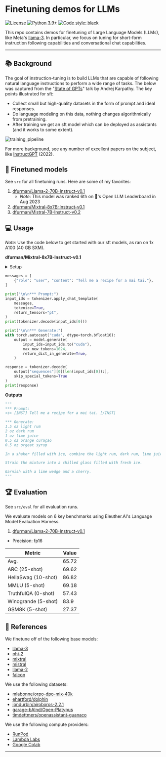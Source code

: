 # Finetuning demos for LLMs

[![License](https://img.shields.io/badge/License-Apache_2.0-green.svg)](https://github.com/daniel-furman/Polyglot-or-Not/blob/main/LICENSE) 
[![Python 3.9+](https://img.shields.io/badge/python-3.9+-blue.svg)](https://www.python.org/downloads/release/python-390/) 
[![Code style: black](https://img.shields.io/badge/code%20style-black-000000.svg)](https://github.com/psf/black) 

This repo contains demos for finetuning of Large Language Models (LLMs), like Meta's [llama-3](https://huggingface.co/meta-llama/Meta-Llama-3-8B). In particular, we focus on tuning for short-form instruction following capabilities and conversational chat capabilities.

---

## 📚 Background

The goal of instruction-tuning is to build LLMs that are capable of following natural language instructions to perform a wide range of tasks. The below was captured from the "[State of GPTs](https://www.youtube.com/watch?v=bZQun8Y4L2A)" talk by Andrej Karpathy. The key points illustrated for sft:

* Collect small but high-quality datasets in the form of prompt and ideal responses. 
* Do language modeling on this data, nothing changes algorithmically from pretraining. 
* After training we get an sft model which can be deployed as assistants (and it works to some extent).

![training_pipeline](https://raw.githubusercontent.com/daniel-furman/sft-demos/main/assets/assistant_training_pipeline.png)

For more background, see any number of excellent papers on the subject, like [InstructGPT](https://arxiv.org/pdf/2203.02155.pdf) (2022). 

## 🔎 Finetuned models

See `src` for all finetuning runs. Here are some of my favorites:

1. [dfurman/Llama-2-70B-Instruct-v0.1](https://huggingface.co/dfurman/Llama-2-70B-Instruct-v0.1)
    *  *Note*: This model was ranked 6th on 🤗's Open LLM Leaderboard in Aug 2023
2. [dfurman/Mixtral-8x7B-Instruct-v0.1](https://huggingface.co/dfurman/Mixtral-8x7B-Instruct-v0.1)
3. [dfurman/Mistral-7B-Instruct-v0.2](https://huggingface.co/dfurman/Mistral-7B-Instruct-v0.2)

## 💻 Usage

*Note*: Use the code below to get started with our sft models, as ran on 1x A100 (40 GB SXM).

**dfurman/Mixtral-8x7B-Instruct-v0.1**

<details>

<summary>Setup</summary>

```python
!pip install -q -U transformers peft torch accelerate einops sentencepiece bitsandbytes
```

```python
import torch
from peft import PeftModel, PeftConfig
from transformers import (
    AutoModelForCausalLM,
    AutoTokenizer,
    BitsAndBytesConfig,
)
```

```python
peft_model_id = "dfurman/Mixtral-8x7B-Instruct-v0.1"
config = PeftConfig.from_pretrained(peft_model_id)

tokenizer = AutoTokenizer.from_pretrained(
    peft_model_id,
    use_fast=True,
    trust_remote_code=True,
)

bnb_config = BitsAndBytesConfig(
    load_in_4bit=True,
    bnb_4bit_quant_type="nf4",
    bnb_4bit_compute_dtype=torch.bfloat16,
)

model = AutoModelForCausalLM.from_pretrained(
    config.base_model_name_or_path,
    quantization_config=bnb_config,
    torch_dtype=torch.bfloat16,
    device_map="auto",
    trust_remote_code=True,
)

model = PeftModel.from_pretrained(
    model, 
    peft_model_id
)
```

</details>


```python
messages = [
    {"role": "user", "content": "Tell me a recipe for a mai tai."},
]

print("\n\n*** Prompt:")
input_ids = tokenizer.apply_chat_template(
    messages,
    tokenize=True,
    return_tensors="pt",
)
print(tokenizer.decode(input_ids[0]))

print("\n\n*** Generate:")
with torch.autocast("cuda", dtype=torch.bfloat16):
    output = model.generate(
        input_ids=input_ids.to("cuda"),
        max_new_tokens=1024,
        return_dict_in_generate=True,
    )

response = tokenizer.decode(
    output["sequences"][0][len(input_ids[0]):], 
    skip_special_tokens=True
)
print(response)
```

**Outputs**

```python
"""
*** Prompt:
<s> [INST] Tell me a recipe for a mai tai. [/INST] 

*** Generate:
1.5 oz light rum
2 oz dark rum
1 oz lime juice
0.5 oz orange curaçao
0.5 oz orgeat syrup

In a shaker filled with ice, combine the light rum, dark rum, lime juice, orange curaçao, and orgeat syrup. Shake well.

Strain the mixture into a chilled glass filled with fresh ice.

Garnish with a lime wedge and a cherry.
"""
```

## 🏆 Evaluation

See `src/eval` for all evaluation runs. 

We evaluate models on 6 key benchmarks using Eleuther.AI's Language Model Evaluation Harness.

1. [dfurman/Llama-2-70B-Instruct-v0.1](https://huggingface.co/dfurman/Llama-2-70B-Instruct-v0.1) 

* Precision: fp16

| Metric                | Value                     |
|-----------------------|---------------------------|
| Avg.                  | 65.72   |
| ARC (25-shot)         | 69.62          |
| HellaSwag (10-shot)   | 86.82    |
| MMLU (5-shot)         | 69.18         |
| TruthfulQA (0-shot)   | 57.43   |
| Winogrande (5-shot)   | 83.9   |
| GSM8K (5-shot)        | 27.37        |

## 🤝 References

We finetune off of the following base models:

* [llama-3](https://huggingface.co/meta-llama/Meta-Llama-3-8B)
* [phi-2](https://huggingface.co/microsoft/phi-2)
* [mixtral](https://huggingface.co/mistralai/Mixtral-8x7B-v0.1)
* [mistral](https://huggingface.co/mistralai/Mistral-7B-v0.1)
* [llama-2](https://huggingface.co/meta-llama/Llama-2-70b-hf)
* [falcon](https://huggingface.co/tiiuae/falcon-180B)

We use the following datasets:

* [mlabonne/orpo-dpo-mix-40k](https://huggingface.co/datasets/mlabonne/orpo-dpo-mix-40k)
* [ehartford/dolphin](https://huggingface.co/datasets/ehartford/dolphin)
* [jondurbin/airoboros-2.2.1](https://huggingface.co/datasets/jondurbin/airoboros-2.2.1)
* [garage-bAInd/Open-Platypus](https://huggingface.co/datasets/garage-bAInd/Open-Platypus)
* [timdettmers/openassistant-guanaco](https://huggingface.co/datasets/timdettmers/openassistant-guanaco)

We use the following compute providers:

* [RunPod](https://www.runpod.io/)
* [Lambda Labs](https://lambdalabs.com/)
* [Google Colab](https://colab.google/)

---

